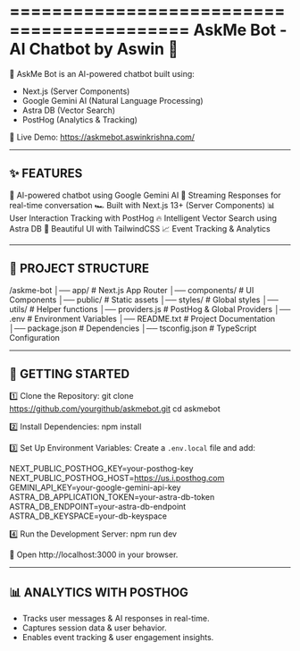 ===========================================
  AskMe Bot - AI Chatbot by Aswin 🤖
===========================================

🚀 AskMe Bot is an AI-powered chatbot built using:
   - Next.js (Server Components)
   - Google Gemini AI (Natural Language Processing)
   - Astra DB (Vector Search)
   - PostHog (Analytics & Tracking)

🔗 Live Demo: https://askmebot.aswinkrishna.com/

--------------------------------------------
✨ FEATURES
--------------------------------------------
🧠 AI-powered chatbot using Google Gemini AI
📡 Streaming Responses for real-time conversation
🏎️ Built with Next.js 13+ (Server Components)
📊 User Interaction Tracking with PostHog
🔥 Intelligent Vector Search using Astra DB
🎨 Beautiful UI with TailwindCSS
📈 Event Tracking & Analytics

--------------------------------------------
📂 PROJECT STRUCTURE
--------------------------------------------
/askme-bot
│── app/                 # Next.js App Router
│── components/          # UI Components
│── public/              # Static assets
│── styles/              # Global styles
│── utils/               # Helper functions
│── providers.js         # PostHog & Global Providers
│── .env                 # Environment Variables
│── README.txt           # Project Documentation
│── package.json         # Dependencies
│── tsconfig.json        # TypeScript Configuration

--------------------------------------------
🚀 GETTING STARTED
--------------------------------------------
1️⃣ Clone the Repository:
   git clone https://github.com/yourgithub/askmebot.git
   cd askmebot

2️⃣ Install Dependencies:
   npm install

3️⃣ Set Up Environment Variables:
   Create a `.env.local` file and add:

   NEXT_PUBLIC_POSTHOG_KEY=your-posthog-key
   NEXT_PUBLIC_POSTHOG_HOST=https://us.i.posthog.com
   GEMINI_API_KEY=your-google-gemini-api-key
   ASTRA_DB_APPLICATION_TOKEN=your-astra-db-token
   ASTRA_DB_ENDPOINT=your-astra-db-endpoint
   ASTRA_DB_KEYSPACE=your-db-keyspace

4️⃣ Run the Development Server:
   npm run dev

   🔗 Open http://localhost:3000 in your browser.

--------------------------------------------
📊 ANALYTICS WITH POSTHOG
--------------------------------------------
- Tracks user messages & AI responses in real-time.
- Captures session data & user behavior.
- Enables event tracking & user engagement insights.

